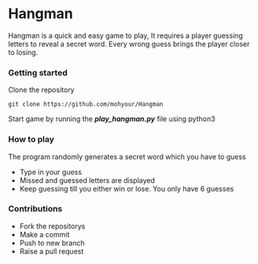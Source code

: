 # Hangman

Hangman is a quick and easy game to play, It requires a player guessing letters to reveal a secret word. Every wrong guess brings the player closer to losing. 

### Getting started
Clone the repository

`git clone https://github.com/mohyour/Hangman`

Start game by running the ***play_hangman.py*** file using python3

### How to play
The program randomly generates a secret word which you have to guess
- Type in your guess
- Missed and guessed letters are displayed
- Keep guessing till you either win or lose. You only have 6 guesses

### Contributions

- Fork the repositorys
- Make a commit
- Push to new branch
- Raise a pull request
